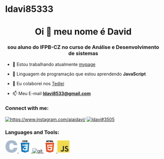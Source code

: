 # ldavi85333

<h1 align="center">Oi 👋 meu nome é David</h1>
<h3 align="center">sou aluno do IFPB-CZ no curso de Análise e Desenvolvimento de sistemas</h3>

- 🔭 Estou trabalhando atualmente [mypage](https://github.com/ldavi8533/mypage)

- 🌱 Linguagem de programação que estou aprendendo **JavaScript**

- 👯 Eu colaborei nos [Tediei](https://github.com/ldavi8533/Tediei)

- 📫 Meu E-mail **ldavi8533@gmail.com**

<h3 align="left">Connect with me:</h3>
<p align="left">
<a href="https://instagram.com/https://www.instagram.com/aiaidavi/" target="blank"><img align="center" src="https://cdn.jsdelivr.net/npm/simple-icons@3.0.1/icons/instagram.svg" alt="https://www.instagram.com/aiaidavi/" height="30" width="40" /></a>
<a href="https://discord.gg/ldavi#3505" target="blank"><img align="center" src="https://cdn.jsdelivr.net/npm/simple-icons@3.0.1/icons/discord.svg" alt="ldavi#3505" height="30" width="40" /></a>
</p>

<h3 align="left">Languages and Tools:</h3>
<p align="left"> <a href="https://www.cprogramming.com/" target="_blank"> <img src="https://raw.githubusercontent.com/devicons/devicon/master/icons/c/c-original.svg" alt="c" width="40" height="40"/> </a> <a href="https://www.w3schools.com/css/" target="_blank"> <img src="https://raw.githubusercontent.com/devicons/devicon/master/icons/css3/css3-original-wordmark.svg" alt="css3" width="40" height="40"/> </a> <a href="https://git-scm.com/" target="_blank"> <img src="https://www.vectorlogo.zone/logos/git-scm/git-scm-icon.svg" alt="git" width="40" height="40"/> </a> <a href="https://www.w3.org/html/" target="_blank"> <img src="https://raw.githubusercontent.com/devicons/devicon/master/icons/html5/html5-original-wordmark.svg" alt="html5" width="40" height="40"/> </a> <a href="https://developer.mozilla.org/en-US/docs/Web/JavaScript" target="_blank"> <img src="https://raw.githubusercontent.com/devicons/devicon/master/icons/javascript/javascript-original.svg" alt="javascript" width="40" height="40"/> </a> </p>
